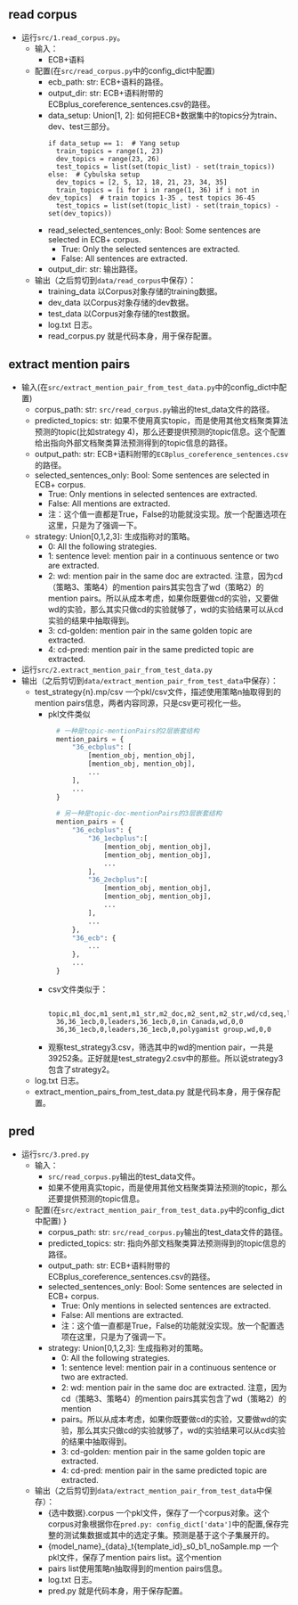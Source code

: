 ## read corpus 
* 运行`src/1.read_corpus.py`。
  * 输入：
    * ECB+语料
  * 配置(在`src/read_corpus.py`中的config_dict中配置)
    * ecb_path: str: ECB+语料的路径。
    * output_dir: str: ECB+语料附带的ECBplus_coreference_sentences.csv的路径。
    * data_setup: Union[1, 2]: 如何把ECB+数据集中的topics分为train、dev、test三部分。
      ```
      if data_setup == 1:  # Yang setup
        train_topics = range(1, 23)
        dev_topics = range(23, 26)
        test_topics = list(set(topic_list) - set(train_topics))
      else:  # Cybulska setup
        dev_topics = [2, 5, 12, 18, 21, 23, 34, 35]
        train_topics = [i for i in range(1, 36) if i not in dev_topics]  # train topics 1-35 , test topics 36-45
        test_topics = list(set(topic_list) - set(train_topics) - set(dev_topics))
      ```
    * read_selected_sentences_only: Bool: Some sentences are selected in ECB+ corpus.
      * True: Only the selected sentences are extracted.
      * False: All sentences are extracted.
    * output_dir: str: 输出路径。
  * 输出（之后剪切到`data/read_corpus`中保存）：
    * training_data 以Corpus对象存储的training数据。
    * dev_data 以Corpus对象存储的dev数据。
    * test_data 以Corpus对象存储的test数据。
    * log.txt 日志。
    * read_corpus.py 就是代码本身，用于保存配置。
     
## extract mention pairs 
* 输入(在`src/extract_mention_pair_from_test_data.py`中的config_dict中配置)
    * corpus_path: str: `src/read_corpus.py`输出的test_data文件的路径。
    * predicted_topics: str: 如果不使用真实topic，而是使用其他文档聚类算法预测的topic(比如strategy 4)，那么还要提供预测的topic信息。这个配置给出指向外部文档聚类算法预测得到的topic信息的路径。
    * output_path: str: ECB+语料附带的`ECBplus_coreference_sentences.csv`的路径。
    * selected_sentences_only: Bool: Some sentences are selected in ECB+ corpus.
      * True: Only mentions in selected sentences are extracted.
      * False: All mentions are extracted.
      * 注：这个值一直都是True，False的功能就没实现。放一个配置选项在这里，只是为了强调一下。
    * strategy: Union[0,1,2,3]: 生成指称对的策略。
      * 0: All the following strategies.
      * 1: sentence level: mention pair in a continuous sentence or two are extracted.
      * 2: wd: mention pair in the same doc are extracted. 注意，因为cd（策略3、策略4）的mention pairs其实包含了wd（策略2）的mention
       pairs。所以从成本考虑，如果你既要做cd的实验，又要做wd的实验，那么其实只做cd的实验就够了，wd的实验结果可以从cd实验的结果中抽取得到。
      * 3: cd-golden: mention pair in the same golden topic are extracted.
      * 4: cd-pred: mention pair in the same predicted topic are extracted.
* 运行`src/2.extract_mention_pair_from_test_data.py`
* 输出（之后剪切到`data/extract_mention_pair_from_test_data`中保存）：
    * test_strategy{n}.mp/csv 一个pkl/csv文件，描述使用策略n抽取得到的mention pairs信息，两者内容同源，只是csv更可视化一些。
        * pkl文件类似
          ```python
            # 一种是topic-mentionPairs的2层嵌套结构
            mention_pairs = {
                "36_ecbplus": [
                    [mention_obj, mention_obj],
                    [mention_obj, mention_obj],
                    ...
                ],
                ...
            }
                
            # 另一种是topic-doc-mentionPairs的3层嵌套结构
            mention_pairs = {
                "36_ecbplus": {
                    "36_1ecbplus":[
                        [mention_obj, mention_obj],
                        [mention_obj, mention_obj],
                        ...
                    ],
                    "36_2ecbplus":[
                        [mention_obj, mention_obj],
                        [mention_obj, mention_obj],
                        ...
                    ],
                    ...
                },
                "36_ecb": {
                    ...
                },
                ...
            }
          ```
        * csv文件类似于：
          ```csv
            topic,m1_doc,m1_sent,m1_str,m2_doc,m2_sent,m2_str,wd/cd,seq,label
            36,36_1ecb,0,leaders,36_1ecb,0,in Canada,wd,0,0
            36,36_1ecb,0,leaders,36_1ecb,0,polygamist group,wd,0,0
          ```
        * 观察test_strategy3.csv，筛选其中的wd的mention pair，一共是39252条。正好就是test_strategy2.csv中的那些。所以说strategy3包含了strategy2。
    * log.txt 日志。
    * extract_mention_pairs_from_test_data.py 就是代码本身，用于保存配置。
     
## pred
* 运行`src/3.pred.py`
  * 输入：
    * `src/read_corpus.py`输出的test_data文件。
    * 如果不使用真实topic，而是使用其他文档聚类算法预测的topic，那么还要提供预测的topic信息。
  * 配置(在`src/extract_mention_pair_from_test_data.py`中的config_dict中配置)
    }
    * corpus_path: str: `src/read_corpus.py`输出的test_data文件的路径。
    * predicted_topics: str: 指向外部文档聚类算法预测得到的topic信息的路径。
    * output_path: str: ECB+语料附带的ECBplus_coreference_sentences.csv的路径。
    * selected_sentences_only: Bool: Some sentences are selected in ECB+ corpus.
      * True: Only mentions in selected sentences are extracted.
      * False: All mentions are extracted.
      * 注：这个值一直都是True，False的功能就没实现。放一个配置选项在这里，只是为了强调一下。
    * strategy: Union[0,1,2,3]: 生成指称对的策略。
      * 0: All the following strategies.
      * 1: sentence level: mention pair in a continuous sentence or two are extracted.
      * 2: wd: mention pair in the same doc are extracted. 注意，因为cd（策略3、策略4）的mention pairs其实包含了wd（策略2）的mention
      * pairs。所以从成本考虑，如果你既要做cd的实验，又要做wd的实验，那么其实只做cd的实验就够了，wd的实验结果可以从cd实验的结果中抽取得到。
      * 3: cd-golden: mention pair in the same golden topic are extracted.
      * 4: cd-pred: mention pair in the same predicted topic are extracted.
  * 输出（之后剪切到`data/extract_mention_pair_from_test_data`中保存）：
    * {选中数据}.corpus 一个pkl文件，保存了一个corpus对象。这个corpus对象根据你在`pred.py: config_dict['data']`中的配置,保存完整的测试集数据或其中的选定子集。预测是基于这个子集展开的。
    * {model_name}_{data}_t{template_id}_s0_b1_noSample.mp 一个pkl文件，保存了mention pairs list。这个mention
    *  pairs list使用策略n抽取得到的mention pairs信息。
    * log.txt 日志。
    * pred.py 就是代码本身，用于保存配置。
